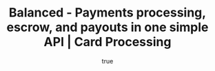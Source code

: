 ---
title: Balanced - Payments processing, escrow, and payouts in one simple API | Card Processing
template: card-processing.html

pageTitle: Card Processing
body_class: card-processing

subtitle:
  heading: Accept credit and debit card payments.<br />Process any U.S. or international card without a separate merchant account and gateway.

howItWorks:
  title: How it works
  body: Balanced supports all major card brands from Visa and MasterCard to Discover and American Express. Funds are captured in U.S. currency and available for immediate access in your escrow balance.

howItWorksDiagram:
  header: "Once a card is charged, funds are placed in your <em>escrow account</em> (held by Balanced). You may then pay out to your own bank account or use Balanced’s <em>Payouts solution</em> to pay your U.S. sellers."
  step1: "Charge your customer’s debit or credit card"
  step2: "Funds are available immediately in your escrow balance"
  step31: "Collect your funds by paying out to your bank account"
  step32: "Pay your sellers using Balanced’s <em>Payouts solution</em>"

collectingCardInfo:
  title: Collecting card info
  body: Charge a card by collecting the card number and expiration date. Information is securely passed through <em>balanced.js</em>, bypassing your servers and removing your need to become <em>PCI compliant</em>.
  learnLink: View card processing best practices

recurringBilling:
  title: Recurring billing
  body: Balanced’s open-source,<br />recurring payments system,<br /><em>Billy</em>, allows you to schedule<br />charges at specific times.
  learnLink: "Learn more about Billy"

cardAuthorizations:
  title: Card authorizations
  body: Reserve funds on a credit card for up to seven days by issuing a card authorization.
  learnLink: Learn more about authorization<br />use cases such as crowdfunding.

cardStatementDescriptor:
  title: Card statement descriptor
  body: Modify the card statement soft<br />descriptor on a per-transaction<br />basis. Each descriptor begins with BAL* followed by your<br />18-character-long description.
  learnLink: "Learn more about setting<br />the soft descriptor"
  limit: "Card statement soft descriptor max. character length: 18"

chargebacksDisputes:
  title: Chargebacks & Disputes
  body: In the event of a chargeback,<br />Balanced will notify you to<br />help gather the documents necessary to fight the<br />chargeback.
  learnLink: "Learn more about the<br />chargeback process"



cardProcessingPricing:
  title: Pricing
  debit: Charging your buyers (successful credit card charge)
  authorizationHold: Authorization Hold
  chargeback: Chargeback
  refund: Refund
  failure: Failure

tryTheDashboard:
  body: Ready to get started?
  button: TRY THE DASHBOARD

---